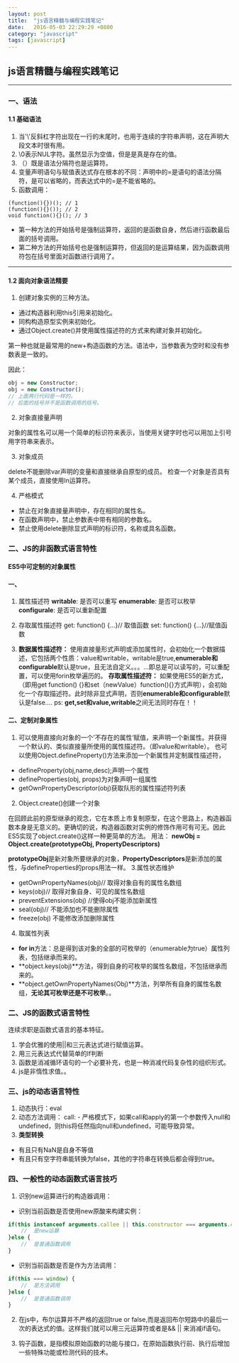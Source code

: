 ```yaml
---
layout: post
title:  "js语言精髓与编程实践笔记"
date:   2016-05-03 22:29:29 +0800
category: "javascript"
tags: [javascript]
---
```




## js语言精髓与编程实践笔记
----------
### 一、语法
#### 1.1 基础语法
1. 当'\\'反斜杠字符出现在一行的末尾时，也用于连续的字符串声明，这在声明大段文本时很有用。
2. \\0表示NUL字符。虽然显示为空值，但是是真是存在的值。
3. （）既是语法分隔符也是运算符。
4. 变量声明语句与赋值表达式存在根本的不同：声明中的=是语句的语法分隔符，是可以省略的，而表达式中的=是不能省略的。
5. 函数调用：

```javascripts
(function(){})(); // 1
(function(){}()); // 2
void function(){}(); // 3
```
- 第一种方法的开始括号是强制运算符，返回的是函数自身，然后进行函数最后面的括号调用。
- 第二种方法的开始括号也是强制运算符，但返回的是运算结果，因为函数调用符包在括号里面对函数进行调用了。
---------
#### 1.2 面向对象语法精要
1. 创建对象实例的三种方法。

- 通过构造器利用this引用来初始化。
- 同构构造原型实例来初始化。
- 通过Object.create()并使用属性描述符的方式来构建对象并初始化。

第一种也就是最常用的new+构造函数的方法。语法中，当参数表为空时和没有参数表是一致的。

因此：

```javascript
obj = new Constructor;
obj = new Constructor();
// 上面两行代码是一样的。
// 后面的括号并不是函数调用的括号。
```
2. 对象直接量声明

对象的属性名可以用一个简单的标识符来表示，当使用关键字时也可以用加上引号用字符串来表示。

3. 对象成员

delete不能删除var声明的变量和直接继承自原型的成员。
检查一个对象是否具有某个成员，直接使用In运算符。

4. 严格模式

- 禁止在对象直接量声明中，存在相同的属性名。
- 在函数声明中，禁止参数表中带有相同的参数名。
- 禁止使用delete删除显式声明的标识符，名称或具名函数。

### 二、JS的非函数式语言特性

#### ES5中可定制的对象属性
#### 一、
1. 属性描述符
    **writable**: 是否可以重写
    **enumerable**: 是否可以枚举
    **configurale**: 是否可以重新配置
2. 存取属性描述符
    get: function() {...}// 取值函数
    set: function() {...}//赋值函数

3. **数据属性描述符：** 使用直接量形式声明或添加属性时，会初始化一个数据描述，它包括两个性质：value和writable，writable是true,**enumerable和configurable**默认是true，且无法自定义。。。...即总是可以读写的，可以重配置，可以使用forin枚举遍历的。
**存取属性描述符：** 如果使用ES5的新方式，（即用get function() {}和set（newValue）function(){}方式声明），会初始化一个存取描述符。此时除非显式声明，否则**enumerable和configurable**默认是false....
ps: **get,set和value,writable**之间无法同时存在！！
#### 二、定制对象属性
1. 可以使用直接向对象的一个’不存在的属性‘赋值，来声明一个新属性。并获得一个默认的、类似直接量所使用的属性描述符。（即value和writable）。
    也可以使用Object.defineProperty()方法来添加一个新属性并定制属性描述符，
- defineProperty(obj,name,desc);声明一个属性
- defineProperties(obj, props)为对象声明一组属性
- getOwnPropertyDescriptor(obj)获取队形的属性描述符列表
2. Object.create()创建一个对象

在回顾此前的原型继承的观念，它在本质上市复制原型，在这个思路上，构造器函数本身是无意义的。更确切的说，构造器函数对实例的修饰作用可有可无。因此ES5实现了object.create()这样一种更简单的方法。
用法： **newObj = Object.create(prototypeObj, PropertyDescriptors)**

**prototypeObj**是新对象所要继承的对象，**PropertyDescriptors**是新添加的属性，与defineProperties的props用法一样。
3.属性状态维护
- getOwnPropertyNames(obj)// 取得对象自有的属性名数组
- keys(obj)// 取得对象自身、可见的属性名数组
- preventExtensions(obj) //使得obj不能添加新属性
- seal(obj)// 不能添加也不能删除属性
- freeze(obj) 不能修改添加删除属性
4. 取属性列表
- **for in**方法：总是得到该对象的全部的可枚举的（enumerable为true）属性列表，包括继承而来的。
- **object.keys(obj)**方法，得到自身的可枚举的属性名数组，不包括继承而来的。
- **object.getOwnPropertyNames(Obj)**方法，列举所有自身的属性名数组，**无论其可枚举还是不可枚举**。。
### 二、JS的函数式语言特性

连续求职是函数式语言的基本特征。
1. 学会优雅的使用||和三元表达式进行赋值运算。
2. 用三元表达式代替简单的If判断
3. 函数是消减循环语句的一个必要补充，也是一种消减代码复杂性的组织形式。
4. js是非惰性求值。。
### 三、js的动态语言特性
1. 动态执行：eval
2. 动态方法调用：
call:  - 严格模式下，如果call和apply的第一个参数传入null和undefined，则this将任然指向null和undefined，可能导致异常。
3. **类型转换**
- 有且只有NaN是自身不等值
- 有且只有空字符串能转换为false，其他的字符串在转换后都会得到true。

### 四、一般性的动态函数式语言技巧

1. 识别new运算进行的构造器调用：

- 识别当前函数是否使用new原酸来构建实例：
```javascript
if(this instanceof arguments.callee || this.constructor === arguments.callee) {
    //  是new运算
}else {
    //  是普通函数调用
}
```
- 识别当前函数是否是作为方法调用：
```javascript
if(this === window) {
    //  是方法调用
}else {
    //  是普通函数调用
}
```
2. 在js中，布尔运算并不严格的返回true or false,而是返回布尔短路中的最后一次的表达式的值。这样我们就可以用三元运算符或者是&& || 来消减if语句。

3. 钩子函数，是指模拟原始函数的功能与接口，在原始函数执行前、执行后增加一些特殊功能或检测代码的技术。












